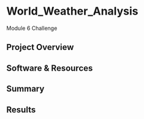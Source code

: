# World_Weather_Analysis
Module 6 Challenge

## Project Overview

## Software & Resources

## Summary

## Results


